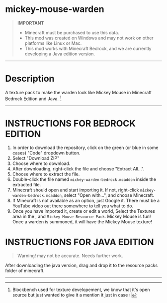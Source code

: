# mickey-mouse-warden
> **IMPORTANT**
> - Minecraft must be purchased to use this data.
> - This mod was created on Windows and may not work on other platforms like Linux or Mac.
> - This mod works with Minecraft Bedrock, and we are currently developing a Java edition version.
---
# Description
A texture pack to make the warden look like Mickey Mouse in Minecraft Bedrock Edition and Java. [^1]

---
# INSTRUCTIONS FOR BEDROCK EDITION
1. In order to download the repository, click on the green (or blue in some cases) "Code" dropdown button.
2. Select "Download ZIP"
3. Choose where to download.
4. After downloading, right-click the file and choose "Extract All...".
5. Choose where to extract the file.
6. Double-click the file named ``mickey-warden-bedrock.mcaddon`` inside the extracted file.
7. Minecraft should open and start importing it. If not, right-click ``mickey-warden-bedrock.mcaddon``, select "Open with...", and choose Minecraft.
8. If Minecraft is not available as an option, just Google it. There must be a YouTube video out there somewhere to tell you what to do.
9. Once you have imported it, create or edit a world, Select the Textures area in the , and ``Mickey Mouse Resource Pack``. Mickey Mouse is fun! Once a warden is summoned, it will have the Mickey Mouse texture!

# INSTRUCTIONS FOR JAVA EDITION
<!-- Emery pls work on this -->
> Warning! may not be accurate. Needs further work.

After downloading the java version, drag and drop it to the resource packs folder of minecraft.

---
[^1]: Blockbench used for texture developement, we know that it's open source but just wanted to give it a mention it just in case :|
